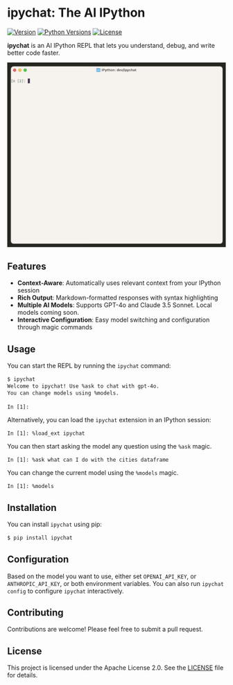 # ipychat: The AI IPython

[![Version](https://img.shields.io/pypi/v/ipychat.svg)](https://pypi.org/project/ipychat/) [![Python Versions](https://img.shields.io/pypi/pyversions/ipychat.svg)](https://pypi.org/project/ipychat/) [![License](https://img.shields.io/pypi/l/ipychat.svg)](https://pypi.org/project/ipychat/)

**ipychat** is an AI IPython REPL that lets you understand, debug, and write better code faster.

<p align="center">
   <img src="demo.gif" width="640">
</p>

## Features

- **Context-Aware**: Automatically uses relevant context from your IPython session
- **Rich Output**: Markdown-formatted responses with syntax highlighting
- **Multiple AI Models**: Supports GPT-4o and Claude 3.5 Sonnet. Local models coming soon.
- **Interactive Configuration**: Easy model switching and configuration through magic commands

## Usage

You can start the REPL by running the `ipychat` command:

```
$ ipychat
Welcome to ipychat! Use %ask to chat with gpt-4o.
You can change models using %models.

In [1]:
```

Alternatively, you can load the `ipychat` extension in an IPython session:

```
In [1]: %load_ext ipychat
```

You can then start asking the model any question using the `%ask` magic.

```
In [1]: %ask what can I do with the cities dataframe
```

You can change the current model using the `%models` magic.

```
In [1]: %models
```

## Installation

You can install `ipychat` using pip:

```python
$ pip install ipychat
```

## Configuration

Based on the model you want to use, either set `OPENAI_API_KEY`, or `ANTHROPIC_API_KEY`, or both environment variables. You can also run `ipychat config` to configure `ipychat` interactively.

## Contributing

Contributions are welcome! Please feel free to submit a pull request.

## License

This project is licensed under the Apache License 2.0. See the [LICENSE](LICENSE) file for details.

